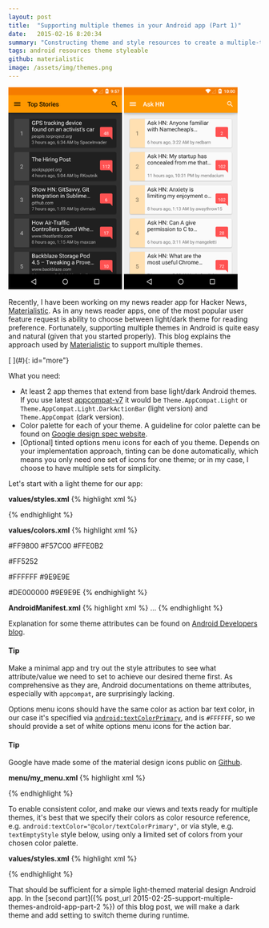```yaml
---
layout: post
title:  "Supporting multiple themes in your Android app (Part 1)"
date:   2015-02-16 8:20:34
summary: "Constructing theme and style resources to create a multiple-theme Android app"
tags: android resources theme styleable
github: materialistic
image: /assets/img/themes.png
---
```


<div class="row">
  <div class="col-xs-12 col-md-10 col-md-offset-1">
    <img src="/assets/img/multiple-theme-dark.png" style="max-width:45%" />
    <img src="/assets/img/multiple-theme-light.png" style="max-width:45%" />
  </div>
</div>

Recently, I have been working on my news reader app for Hacker News, [Materialistic](https://play.google.com/store/apps/details?id=io.github.hidroh.materialistic). As in any news reader apps, one of the most popular user feature request is ability to choose between light/dark theme for reading preference. Fortunately, supporting multiple themes in Android is quite easy and natural (given that you started properly). This blog explains the approach used by [Materialistic](https://play.google.com/store/apps/details?id=io.github.hidroh.materialistic) to support multiple themes.

<!--more-->[ ](#){: id="more"}

What you need:

- At least 2 app themes that extend from base light/dark Android themes. If you use latest [appcompat-v7](http://developer.android.com/tools/support-library/features.html#v7-appcompat) it would be `Theme.AppCompat.Light` or `Theme.AppCompat.Light.DarkActionBar` (light version) and `Theme.AppCompat` (dark version).
- Color palette for each of your theme. A guideline for color palette can be found on [Google design spec website](http://www.google.com/design/spec/style/color.html#color-color-palette).
- [Optional] tinted options menu icons for each of you theme. Depends on your implementation approach, tinting can be done automatically, which means you only need one set of icons for one theme; or in my case, I choose to have multiple sets for simplicity.

Let's start with a light theme for our app:

**values/styles.xml**
{% highlight xml %}
<style name="AppTheme" parent="Theme.AppCompat.Light">
    <item name="colorPrimary">@color/colorPrimary</item>
    <item name="colorPrimaryDark">@color/colorPrimaryDark</item>
    <item name="colorAccent">@color/colorAccent</item>
    <item name="android:textColorPrimary">@color/textColorPrimary</item>
    <item name="android:textColorSecondary">@color/textColorSecondary</item>
    <item name="android:textColorPrimaryInverse">@color/textColorPrimaryInverse</item>
    <item name="android:textColorSecondaryInverse">@color/textColorSecondaryInverse</item>
    <!-- some other theme configurations for actionbar, overflow menu etc. -->
    ...
</style>
{% endhighlight %}

**values/colors.xml**
{% highlight xml %}
<!-- brand color: orange -->
<color name="colorPrimary">#FF9800</color>
<color name="colorPrimaryDark">#F57C00</color>
<color name="colorPrimaryLight">#FFE0B2</color>
<!-- accent color: red -->
<color name="colorAccent">#FF5252</color>
<!-- text color: white -->
<color name="textColorPrimary">#FFFFFF</color>
<color name="textColorSecondary">#9E9E9E</color>
<!-- inverse text color: 87% black -->
<color name="textColorPrimaryInverse">#DE000000</color>
<color name="textColorSecondaryInverse">#9E9E9E</color>
{% endhighlight %}

**AndroidManifest.xml**
{% highlight xml %}
<application android:name=".Application" android:theme="@style/AppTheme">
    ...
</application>
{% endhighlight %}

Explanation for some theme attributes can be found on [Android Developers blog](http://android-developers.blogspot.sg/2014/10/appcompat-v21-material-design-for-pre.html).  

<div class="bs-callout bs-callout-info">
  <h4>Tip</h4>
  Make a minimal app and try out the style attributes to see what attribute/value we need to set to achieve our desired theme first. As comprehensive as they are, Android documentations on theme attributes, especially with <code>appcompat</code>, are surprisingly lacking.
</div>

Options menu icons should have the same color as action bar text color, in our case it's specified via [`android:textColorPrimary`](http://developer.android.com/training/material/theme.html#StatusBar), and is `#FFFFFF`, so we should provide a set of white options menu icons for the action bar.  

<div class="bs-callout bs-callout-info">
  <h4>Tip</h4>
  Google have made some of the material design icons public on <a href="https://github.com/google/material-design-icons">Github</a>.
</div>

**menu/my_menu.xml**
{% highlight xml %}
<menu xmlns:android="http://schemas.android.com/apk/res/android">
    <item android:id="@id/menu_comment"
        android:icon="@drawable/ic_mode_comment_white_24dp" />
    <item android:id="@id/menu_story"
        android:icon="@drawable/ic_subject_white_24dp" />
    <item android:id="@id/menu_share"
        app:actionProviderClass="android.support.v7.widget.ShareActionProvider" />
</menu>
{% endhighlight %}

To enable consistent color, and make our views and texts ready for multiple themes, it's best that we specify their colors as color resource reference, e.g. `android:textColor="@color/textColorPrimary"`, or via style, e.g. `textEmptyStyle` style below, using only a limited set of colors from your chosen color palette.

**values/styles.xml**
{% highlight xml %}
<style name="textEmptyStyle">
    <item name="android:textColor">@color/textColorSecondary</item>
    <item name="android:textSize">@dimen/abc_text_size_headline_material</item>
    ...
</style>
{% endhighlight %}

That should be sufficient for a simple light-themed material design Android app. In the [second part]({% post_url 2015-02-25-support-multiple-themes-android-app-part-2 %}) of this blog post, we will make a dark theme and add setting to switch theme during runtime.
